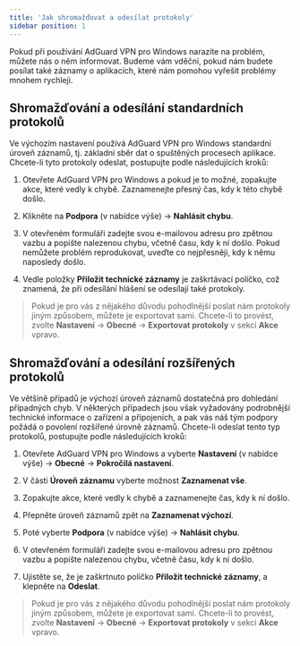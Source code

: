```yaml
---
title: 'Jak shromažďovat a odesílat protokoly'
sidebar position: 1
---
```




Pokud při používání AdGuard VPN pro Windows narazíte na problém, můžete nás o něm informovat. Budeme vám vděční, pokud nám budete posílat také záznamy o aplikacích, které nám pomohou vyřešit problémy mnohem rychleji.


## Shromažďování a odesílání standardních protokolů

Ve výchozím nastavení používá AdGuard VPN pro Windows standardní úroveň záznamů, tj. základní sběr dat o spuštěných procesech aplikace. Chcete-li tyto protokoly odeslat, postupujte podle následujících kroků:

1. Otevřete AdGuard VPN pro Windows a pokud je to možné, zopakujte akce, které vedly k chybě. Zaznamenejte přesný čas, kdy k této chybě došlo.

2. Klikněte na **Podpora** (v nabídce výše) → **Nahlásit chybu**.

3. V otevřeném formuláři zadejte svou e-mailovou adresu pro zpětnou vazbu a popište nalezenou chybu, včetně času, kdy k ní došlo. Pokud nemůžete problém reprodukovat, uveďte co nejpřesněji, kdy k němu naposledy došlo.

4. Vedle položky **Přiložit technické záznamy** je zaškrtávací políčko, což znamená, že při odesílání hlášení se odesílají také protokoly.
> Pokud je pro vás z nějakého důvodu pohodlnější poslat nám protokoly jiným způsobem, můžete je exportovat sami. Chcete-li to provést, zvolte **Nastavení** → **Obecné** → **Exportovat protokoly** v sekci **Akce** vpravo.


## Shromažďování a odesílání rozšířených protokolů

Ve většině případů je výchozí úroveň záznamů dostatečná pro dohledání případných chyb. V některých případech jsou však vyžadovány podrobnější technické informace o zařízení a připojeních, a pak vás náš tým podpory požádá o povolení rozšířené úrovně záznamů. Chcete-li odeslat tento typ protokolů, postupujte podle následujících kroků:

1. Otevřete AdGuard VPN pro Windows a vyberte **Nastavení** (v nabídce výše) → **Obecné** → **Pokročilá nastavení**.

2. V části **Úroveň záznamu** vyberte možnost **Zaznamenat vše**.

3. Zopakujte akce, které vedly k chybě a zaznamenejte čas, kdy k ní došlo.

4. Přepněte úroveň záznamů zpět na **Zaznamenat výchozí**.

5. Poté vyberte **Podpora** (v nabídce výše) → **Nahlásit chybu**.

6. V otevřeném formuláři zadejte svou e-mailovou adresu pro zpětnou vazbu a popište nalezenou chybu, včetně času, kdy k ní došlo.

7. Ujistěte se, že je zaškrtnuto políčko **Přiložit technické záznamy**, a klepněte na **Odeslat**.
> Pokud je pro vás z nějakého důvodu pohodlnější poslat nám protokoly jiným způsobem, můžete je exportovat sami. Chcete-li to provést, zvolte **Nastavení** → **Obecné** → **Exportovat protokoly** v sekci **Akce** vpravo.
